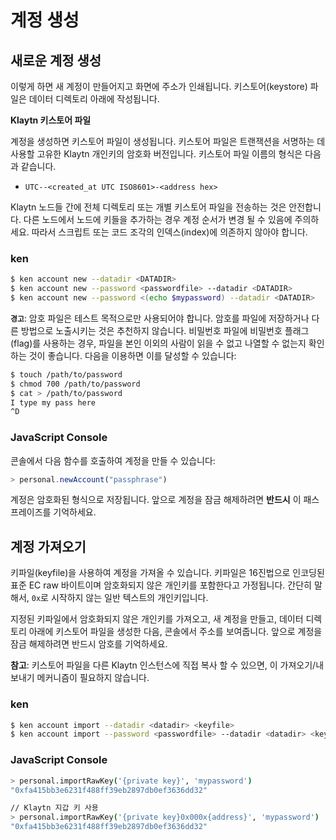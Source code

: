 # 계정 생성 <a id="creating-accounts"></a>

## 새로운 계정 생성 <a id="creating-a-new-account"></a>

이렇게 하면 새 계정이 만들어지고 화면에 주소가 인쇄됩니다. 키스토어(keystore) 파일은 데이터 디렉토리 아래에 작성됩니다.

**Klaytn 키스토어 파일**

계정을 생성하면 키스토어 파일이 생성됩니다. 키스토어 파일은 트랜잭션을 서명하는 데 사용할 고유한 Klaytn 개인키의 암호화 버전입니다. 키스토어 파일 이름의 형식은 다음과 같습니다.

* `UTC--<created_at UTC ISO8601>-<address hex>`

Klaytn 노드들 간에 전체 디렉토리 또는 개별 키스토어 파일을 전송하는 것은 안전합니다. 다른 노드에서 노드에 키들을 추가하는 경우 계정 순서가 변경 될 수 있음에 주의하세요. 따라서 스크립트 또는 코드 조각의 인덱스(index)에 의존하지 않아야 합니다.

### ken <a id="ken"></a>

```bash
$ ken account new --datadir <DATADIR>
$ ken account new --password <passwordfile> --datadir <DATADIR>
$ ken account new --password <(echo $mypassword) --datadir <DATADIR>
```

**`경고`**: 암호 파일은 테스트 목적으로만 사용되어야 합니다. 암호를 파일에 저장하거나 다른 방법으로 노출시키는 것은 추천하지 않습니다. 비밀번호 파일에 비밀번호 플래그(flag)를 사용하는 경우, 파일을 본인 이외의 사람이 읽을 수 없고 나열할 수 없는지 확인하는 것이 좋습니다. 다음을 이용하면 이를 달성할 수 있습니다:

```bash
$ touch /path/to/password
$ chmod 700 /path/to/password
$ cat > /path/to/password
I type my pass here
^D
```

### JavaScript Console <a id="javascript-console"></a>

콘솔에서 다음 함수를 호출하여 계정을 만들 수 있습니다:

```javascript
> personal.newAccount("passphrase")
```

계정은 암호화된 형식으로 저장됩니다. 앞으로 계정을 잠금 해제하려면 **반드시** 이 패스프레이즈를 기억하세요.

## 계정 가져오기 <a id="importing-an-account"></a>

키파일(keyfile)을 사용하여 계정을 가져올 수 있습니다. 키파일은 16진법으로 인코딩된 표준 EC raw 바이트이며 암호화되지 않은 개인키를 포함한다고 가정됩니다. 간단히 말해서, `0x`로 시작하지 않는 일반 텍스트의 개인키입니다.

지정된 키파일에서 암호화되지 않은 개인키를 가져오고, 새 계정을 만들고, 데이터 디렉토리 아래에 키스토어 파일을 생성한 다음, 콘솔에서 주소를 보여줍니다. 앞으로 계정을 잠금 해제하려면 반드시 암호를 기억하세요.

**참고**: 키스토어 파일을 다른 Klaytn 인스턴스에 직접 복사 할 수 있으면, 이 가져오기/내보내기 메커니즘이 필요하지 않습니다.

### ken <a id="ken-1"></a>

```bash
$ ken account import --datadir <datadir> <keyfile>
$ ken account import --password <passwordfile> --datadir <datadir> <keyfile>
```

### JavaScript Console <a id="javascript-console-1"></a>

```bash
> personal.importRawKey('{private key}', 'mypassword')
"0xfa415bb3e6231f488ff39eb2897db0ef3636dd32"​

// Klaytn 지갑 키 사용
> personal.importRawKey('{private key}0x000x{address}', 'mypassword')
"0xfa415bb3e6231f488ff39eb2897db0ef3636dd32"
```



